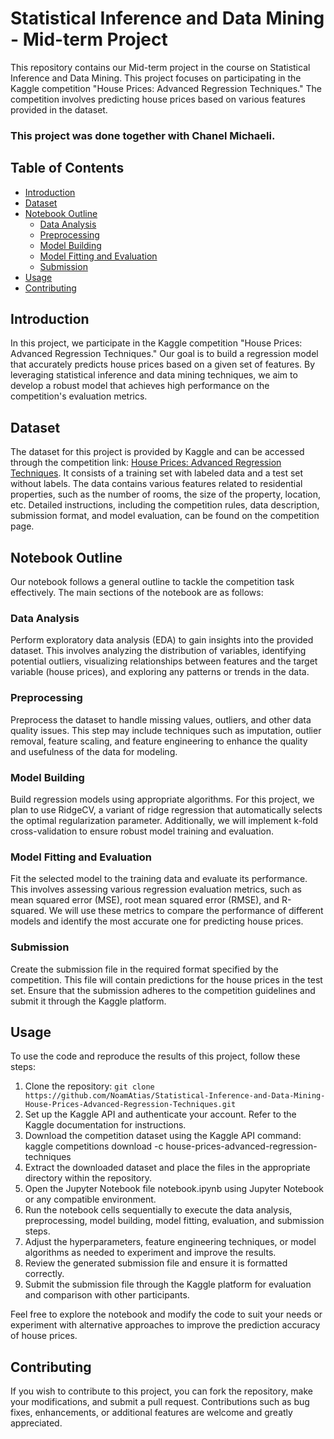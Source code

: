 # Statistical Inference and Data Mining - Mid-term Project

This repository contains our Mid-term project in the course on Statistical Inference and Data Mining. This project focuses on participating in the Kaggle competition "House Prices: Advanced Regression Techniques." The competition involves predicting house prices based on various features provided in the dataset.
### This project was done together with Chanel Michaeli.

## Table of Contents

- [Introduction](#introduction)
- [Dataset](#dataset)
- [Notebook Outline](#notebook-outline)
  - [Data Analysis](#data-analysis)
  - [Preprocessing](#preprocessing)
  - [Model Building](#model-building)
  - [Model Fitting and Evaluation](#model-fitting-and-evaluation)
  - [Submission](#submission)
- [Usage](#usage)
- [Contributing](#contributing)

## Introduction

In this project, we participate in the Kaggle competition "House Prices: Advanced Regression Techniques." Our goal is to build a regression model that accurately predicts house prices based on a given set of features. By leveraging statistical inference and data mining techniques, we aim to develop a robust model that achieves high performance on the competition's evaluation metrics.

## Dataset

The dataset for this project is provided by Kaggle and can be accessed through the competition link: [House Prices: Advanced Regression Techniques](https://www.kaggle.com/c/house-prices-advanced-regression-techniques/overview). It consists of a training set with labeled data and a test set without labels. The data contains various features related to residential properties, such as the number of rooms, the size of the property, location, etc. Detailed instructions, including the competition rules, data description, submission format, and model evaluation, can be found on the competition page.

## Notebook Outline

Our notebook follows a general outline to tackle the competition task effectively. The main sections of the notebook are as follows:

### Data Analysis

Perform exploratory data analysis (EDA) to gain insights into the provided dataset. This involves analyzing the distribution of variables, identifying potential outliers, visualizing relationships between features and the target variable (house prices), and exploring any patterns or trends in the data.

### Preprocessing

Preprocess the dataset to handle missing values, outliers, and other data quality issues. This step may include techniques such as imputation, outlier removal, feature scaling, and feature engineering to enhance the quality and usefulness of the data for modeling.

### Model Building

Build regression models using appropriate algorithms. For this project, we plan to use RidgeCV, a variant of ridge regression that automatically selects the optimal regularization parameter. Additionally, we will implement k-fold cross-validation to ensure robust model training and evaluation.

### Model Fitting and Evaluation

Fit the selected model to the training data and evaluate its performance. This involves assessing various regression evaluation metrics, such as mean squared error (MSE), root mean squared error (RMSE), and R-squared. We will use these metrics to compare the performance of different models and identify the most accurate one for predicting house prices.

### Submission

Create the submission file in the required format specified by the competition. This file will contain predictions for the house prices in the test set. Ensure that the submission adheres to the competition guidelines and submit it through the Kaggle platform.

## Usage

To use the code and reproduce the results of this project, follow these steps:

1. Clone the repository: `git clone https://github.com/NoamAtias/Statistical-Inference-and-Data-Mining-House-Prices-Advanced-Regression-Techniques.git`
2. Set up the Kaggle API and authenticate your account. Refer to the Kaggle documentation for instructions.
3. Download the competition dataset using the Kaggle API command:
kaggle competitions download -c house-prices-advanced-regression-techniques
4. Extract the downloaded dataset and place the files in the appropriate directory within the repository.
5. Open the Jupyter Notebook file notebook.ipynb using Jupyter Notebook or any compatible environment.
6. Run the notebook cells sequentially to execute the data analysis, preprocessing, model building, model fitting, evaluation, and submission steps.
7. Adjust the hyperparameters, feature engineering techniques, or model algorithms as needed to experiment and improve the results.
8. Review the generated submission file and ensure it is formatted correctly.
9. Submit the submission file through the Kaggle platform for evaluation and comparison with other participants.

Feel free to explore the notebook and modify the code to suit your needs or experiment with alternative approaches to improve the prediction accuracy of house prices.

## Contributing

If you wish to contribute to this project, you can fork the repository, make your modifications, and submit a pull request. Contributions such as bug fixes, enhancements, or additional features are welcome and greatly appreciated.
